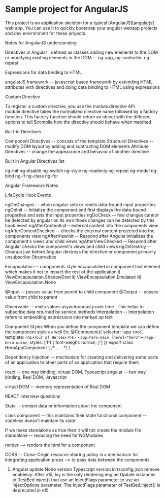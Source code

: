 # Sample project for AngularJS

This project is an application skeleton for a typical [AngularJS][angularjs] web app. You can use it
to quickly bootstrap your angular webapp projects and dev environment for these projects.

Notes for AngularJS understanding

Directives in Angular :
defined as classes adding new elements to the DOM or modifying existing elements in the DOM -- ng-app, ng-controller, ng-repeat

Expressions for data binding to HTML

angularJS framework -- javascript based framework by extending HTML attributes with directives and doing data binding to HTML using expressions

Custom Directive

To register a custom directive, you use the module.directive API. module.directive takes the normalized directive name followed by a factory function. This factory function 
should return an object with the different options to tell $compile how the directive should behave when matched

Built-in Directives

Component Directives -- consists of the template
Structural Directives -- modify DOM layout by adding and subtracting DOM elements 
Attribute Directives -- change the appearance and behavior of another directive

Built in Angular Directives list 

ng-init
ng-disable
ng-switch
ng-style
ng-readonly
ng-repeat
ng-model
ng-bind
ng-if
ng-class
ng-for

Angular Framework Notes



LifeCycle Hook Events

ngOnChanges  -- when angular sets or resets data-bound input properties
ngOnInit -- Initialize the component and first displays the data-bound properties and sets the input properties
ngDoCheck -- few changes cannot be detected by angular on its own those changes can be detected by this hook event
ngAfterContentInit-- external content into the components view 
ngAfterContentChecked -- checks the external content projected into the components view 
ngAfterViewInit -- Respond after Angular initializes the component's views and child views
ngAfterViewChecked -- Respond after Angular checks the component's views and child views
ngOnDestroy -- Cleanup just before Angular destroys the directive or component primarily unsubscribe Observabes

Encapsulation -- components style encapsulated in component hist element which makes it not to impact the rest of the application 
 i) ViewEncapsulation.ShadowDom
 ii) ViewEncapsulation.Emulated
 iii) ViewEncapsulation.None

 @Input -- passes value from parent to child component
 @Output -- passes value from child to parent 

 Observable -- emits values asynchronously over time . This helps to subscribe data returned by service methods 
 Interpolation -- Interpolation refers to embedding expressions into marked up text
 


 Component Styles
 When you define the component template we can define the component style as well 
Ex:  @Component({
  selector: 'app-root',
  template: `
    <h1>Tour of Heroes</h1>
    <app-hero-main [hero]="hero"></app-hero-main>
  `,
  styles: ['h1 { font-weight: normal; }']
})
export class HeroAppComponent {
/* . . . */
}

Dependency Injection -- mechanism for creating and delivering some parts of an application to other parts of an application that require them

react -- one way binding, virtual DOM, Typescript
angular -- two way binding, Real DOM, Javascript

virtual DOM -- memory representation of Real DOM

REACT interview questions 

State -- contain data or information about the component  

class component -- this maintains their state 
functional component -- stateless doesn't maintain its state 

If we make standalone as true then it will not create the module file
standalone -- reducing the need for NGModules

render --> renders the html for a component

CORS -- Cross-Origin resource sharing policy is a mechanism for integrating application 
props --> to pass data between the components 

1) Angular update
   Node version
   Typescript version
   in tsconfig.json remove enableIvy. After v15, Ivy is the only rendering engine
   Update instances of TestBed.inject() that use an InjectFlags parameter to use an InjectOptions parameter. The InjectFlags parameter of TestBed.inject() is deprecated in v15
